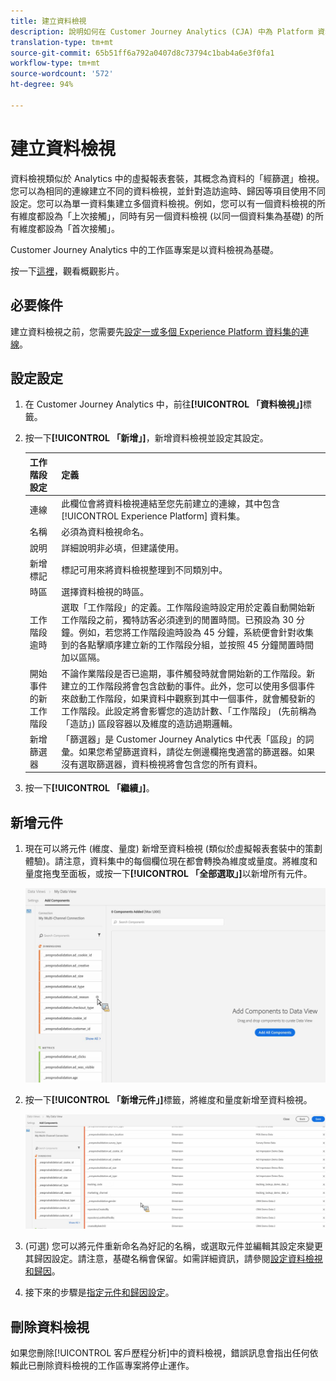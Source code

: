 ```yaml
---
title: 建立資料檢視
description: 說明如何在 Customer Journey Analytics (CJA) 中為 Platform 資料集建立資料檢視。
translation-type: tm+mt
source-git-commit: 65b51ff6a792a0407d8c73794c1bab4a6e3f0fa1
workflow-type: tm+mt
source-wordcount: '572'
ht-degree: 94%

---
```



# 建立資料檢視

資料檢視類似於 Analytics 中的虛擬報表套裝，其概念為資料的「經篩選」檢視。您可以為相同的連線建立不同的資料檢視，並針對造訪逾時、歸因等項目使用不同設定。您可以為單一資料集建立多個資料檢視。例如，您可以有一個資料檢視的所有維度都設為「上次接觸」，同時有另一個資料檢視 (以同一個資料集為基礎) 的所有維度都設為「首次接觸」。

Customer Journey Analytics 中的工作區專案是以資料檢視為基礎。

按一下[這裡](https://docs.adobe.com/content/help/en/platform-learn/tutorials/cja/basic-configuration-for-data-views.html)，觀看概觀影片。

## 必要條件

建立資料檢視之前，您需要先[設定一或多個 Experience Platform 資料集的連線](/help/connections/create-connection.md)。

## 設定設定

1. 在 Customer Journey Analytics 中，前往&#x200B;**[!UICONTROL 「資料檢視」]**&#x200B;標籤。

1. 按一下&#x200B;**[!UICONTROL 「新增」]**，新增資料檢視並設定其設定。

   | 工作階段設定 | 定義 |
   |---|---|
   | 連線 | 此欄位會將資料檢視連結至您先前建立的連線，其中包含 [!UICONTROL Experience Platform] 資料集。 |
   | 名稱 | 必須為資料檢視命名。 |
   | 說明 | 詳細說明非必填，但建議使用。 |
   | 新增標記 | 標記可用來將資料檢視整理到不同類別中。 |
   | 時區 | 選擇資料檢視的時區。 |
   | 工作階段逾時 | 選取「工作階段」的定義。工作階段逾時設定用於定義自動開始新工作階段之前，獨特訪客必須達到的閒置時間。已預設為 30 分鐘。例如，若您將工作階段逾時設為 45 分鐘，系統便會針對收集到的各點擊順序建立新的工作階段分組，並按照 45 分鐘閒置時間加以區隔。<!--This setting impacts not only your visit counts, but also how visit segment containers are evaluated, and the visit expiration logic for any eVars expiring on visit. Decreasing the session timeout will likely increase the total number of visits in your reporting, while increasing the visit timeout will likely decrease the total number of visits in your reporting. This needs to be reviewed.--> |
   | 開始事件的新工作階段 | 不論作業階段是否已逾期，事件觸發時就會開始新的工作階段。新建立的工作階段將會包含啟動的事件。此外，您可以使用多個事件來啟動工作階段，如果資料中觀察到其中一個事件，就會觸發新的工作階段。此設定將會影響您的造訪計數、「工作階段」 (先前稱為「造訪」) 區段容器以及維度的造訪過期邏輯。 |
   | 新增篩選器 | 「篩選器」是 Customer Journey Analytics 中代表「區段」的詞彙。如果您希望篩選資料，請從左側邊欄拖曳適當的篩選器。如果沒有選取篩選器，資料檢視將會包含您的所有資料。 |

1. 按一下&#x200B;**[!UICONTROL 「繼續」]**。

## 新增元件

1. 現在可以將元件 (維度、量度) 新增至資料檢視 (類似於虛擬報表套裝中的策劃體驗)。請注意，資料集中的每個欄位現在都會轉換為維度或量度。將維度和量度拖曳至面板，或按一下&#x200B;**[!UICONTROL 「全部選取」]**&#x200B;以新增所有元件。

   ![](assets/add-all-components.png)

1. 按一下&#x200B;**[!UICONTROL 「新增元件」]**&#x200B;標籤，將維度和量度新增至資料檢視。

   ![](assets/add-all-components2.png)

1. (可選) 您可以將元件重新命名為好記的名稱，或選取元件並編輯其設定來變更其歸因設定。請注意，基礎名稱會保留。如需詳細資訊，請參閱[設定資料檢視和歸因](/help/data-views/configure-dataviews.md)。

1. 接下來的步驟是[指定元件和歸因設定](/help/data-views/configure-dataviews.md)。

## 刪除資料檢視

如果您刪除[!UICONTROL 客戶歷程分析]中的資料檢視，錯誤訊息會指出任何依賴此已刪除資料檢視的工作區專案將停止運作。